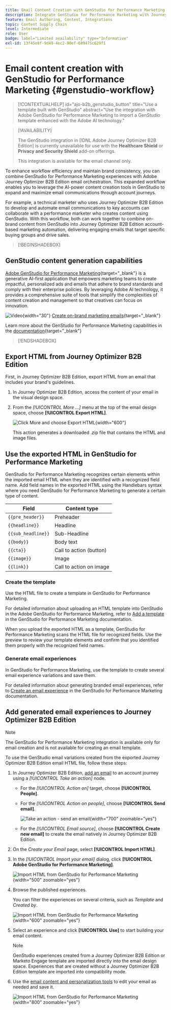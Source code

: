 ```yaml
---
title: Email Content Creation with GenStudio for Performance Marketing
description: Integrate GenStudio for Performance Marketing with Journey Optimizer B2B Edition - export HTML, create AI-powered email experiences, and import branded content.
feature: Email Authoring, Content, Integrations
topic: Content Supply Chain
level: Intermediate
role: User
badge: label="Limited availability" type="Informative"
exl-id: 13f45e8f-9d49-4ec2-90ef-689475c629f1
---
```

# Email content creation with GenStudio for Performance Marketing {#genstudio-workflow}

>[!CONTEXTUALHELP]
>id="ajo-b2b_genstudio_button"
>title="Use a template built with GenStudio"
>abstract="Use the integration with Adobe GenStudio for Performance Marketing to import a GenStudio template enhanced with the Adobe AI technology."

>[!AVAILABILITY]
>
>The GenStudio integration in [!DNL Adobe Journey Optimizer B2B Edition] is currently unavailable for use with the **Healthcare Shield** or **Privacy and Security Shield** add-on offerings.
>
>This integration is available for the email channel only.

To enhance workflow efficiency and maintain brand consistency, you can combine GenStudio for Performance Marketing experiences with Adobe Journey Optimizer B2B Edition email orchestration. This expanded workflow enables you to leverage the AI-power content creation tools in GenStudio to expand and maximize email communications through account journeys.

For example, a technical marketer who uses Journey Optimizer B2B Edition to develop and automate email communications to key accounts can collaborate with a performance marketer who creates content using GenStudio. With this workflow, both can work together to combine on-brand content from GenStudio into Journey Optimizer B2B Edition account-based marketing automation, delivering engaging emails that target specific buying groups and drive sales.

>[!BEGINSHADEBOX]

## GenStudio content generation capabilities

[Adobe GenStudio for Performance Marketing](https://business.adobe.com/products/genstudio-for-performance-marketing.html){target="_blank"} is a generative AI-first application that empowers marketing teams to create impactful, personalized ads and emails that adhere to brand standards and comply with their enterprise policies. By leveraging Adobe AI technology, it provides a comprehensive suite of tools that simplify the complexities of content creation and management so that creatives can focus on innovation.

![Video](../../assets/do-not-localize/icon-video.svg){width="30"} [Create on-brand marketing emails](https://experienceleague.adobe.com/en/docs/genstudio-for-performance-marketing-learn/tutorials/creating-experiences/creating-on-brand-emails){target="_blank"}

Learn more about the GenStudio for Performance Marketing capabilities in the [documentation](https://experienceleague.adobe.com/en/docs/genstudio-for-performance-marketing/user-guide/home){target="_blank"}

>[!ENDSHADEBOX]

## Export HTML from Journey Optimizer B2B Edition

First, in Journey Optimizer B2B Edition, export HTML from an email that includes your brand's guidelines.

1. In Journey Optimizer B2B Edition, access the content of your email in the visual design space.

1. From the _[!UICONTROL More ...]_ menu at the top of the email design space, choose **[!UICONTROL Export HTML]**.

   ![Click More and choose Export HTML](./assets/email-export-html.png){width="600"}

   This action generates a downloaded .zip file that contains the HTML and image files.

## Use the exported HTML in GenStudio for Performance Marketing

GenStudio for Performance Marketing recognizes certain elements within the imported email HTML when they are identified with a recognized field name. Add field names in the exported HTML using the Handlebars syntax where you need GenStudio for Performance Marketing to generate a certain type of content.

| Field             | Content type              |
| ----------------- | ------------------------- |
| `{{pre_header}}`  | Preheader                 |
| `{{headline}}`    | Headline                  |
| `{{sub_headline}}`| Sub-Headline              |
| `{{body}}`        | Body text                 |
| `{{cta}}`         | Call to action (button)   |
| `{{image}}`       | Image                     |
| `{{link}}`        | Call to action on image   |

### Create the template

Use the HTML file to create a template in GenStudio for Performance Marketing.

For detailed information about uploading an HTML template into GenStudio in the Adobe GenStudio for Performance Marketing, refer to [Add a template](https://experienceleague.adobe.com/en/docs/genstudio-for-performance-marketing/user-guide/content/templates/use-templates#add-a-template) in the GenStudio for Performance Marketing documentation.

When you upload the exported HTML as a template, GenStudio for Performance Marketing scans the HTML file for recognized fields. Use the preview to review your template elements and confirm that you identified them properly with the recognized field names.

### Generate email experiences

In GenStudio for Performance Marketing, use the template to create several email experience variations and save them.

For detailed information about generating branded email experiences, refer to [Create an email experience](https://experienceleague.adobe.com/en/docs/genstudio-for-performance-marketing/user-guide/create/create-email-experience) in the GenStudio for Performance Marketing documentation.

## Add generated email experiences to Journey Optimizer B2B Edition

>[!NOTE]
>
>The GenStudio for Performance Marketing integration is available only for email creation and is not available for creating an email template.

To use the GenStudio email variations created from the exported Journey Optimizer B2B Edition email HTML file, follow these steps:

1. In Journey Optimizer B2B Edition, [add an email](./add-email.md) to an account journey using a _[!UICONTROL Take an action]_ node.

   * For the _[!UICONTROL Action on]_ target, choose **[!UICONTROL People]**.

   * For the _[!UICONTROL Action on people]_, choose **[!UICONTROL Send email]**.

     ![Take an action - send an email](./assets/journey-node-send-email.png){width="700" zoomable="yes"}

   * For the _[!UICONTROL Email source]_, choose **[!UICONTROL Create new email]** to create the email natively in Journey Optimizer B2B Edition. 

1. On the _Create your Email_ page, select **[!UICONTROL Import HTML]**.

1. In the _[!UICONTROL Import your email]_ dialog, click **[!UICONTROL Adobe GenStudio for Performance Marketing]**.

   ![Import HTML from GenStudio for Performance Marketing](./assets/email-import-html-genstudio.png){width="500" zoomable="yes"}

1. Browse the published experiences.

   You can filter the experiences on several criteria, such as _Template_ and _Created by_.

   ![Import HTML from GenStudio for Performance Marketing](./assets/email-import-select-gen-studio-experience.png){width="600" zoomable="yes"}

1. Select an experience and click **[!UICONTROL Use]** to start building your email content.

   >[!NOTE]
   >
   >GenStudio experiences created from a Journey Optimizer B2B Edition or Marketo Engage template are imported directly into the email design space. Experiences that are created without a Journey Optimizer B2B Edition template are imported into compatibility mode.

1. Use the [email content and personalization tools](./email-authoring.md) to edit your email as needed and save it.

   ![Import HTML from GenStudio for Performance Marketing](./assets/email-imported-experience.png){width="800" zoomable="yes"}

